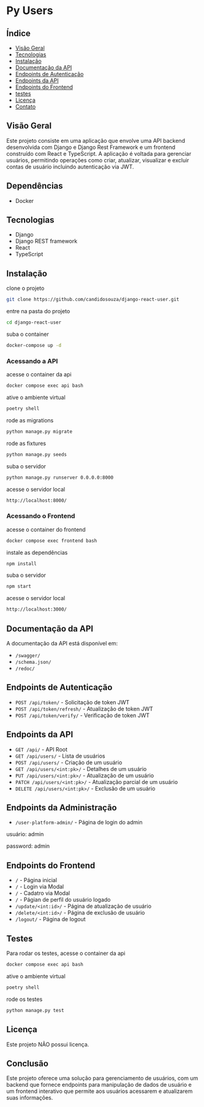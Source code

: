 # Py Users

## Índice

- [Visão Geral](#visão-geral)
- [Tecnologias](#tecnologias)
- [Instalação](#instalação)
- [Documentação da API](#documentação-da-api)
- [Endpoints de Autenticação](#endpoints-de-autenticação)
- [Endpoints da API](#endpoints-da-api)
- [Endpoints do Frontend](#endpoints-do-frontend)
- [testes](#testes)
- [Licença](#licença)
- [Contato](#contato)

## Visão Geral

Este projeto consiste em uma aplicação que envolve uma API backend desenvolvida com Django e Django Rest Framework e um frontend construído com React e TypeScript. A aplicação é voltada para gerenciar usuários, permitindo operações como criar, atualizar, visualizar e excluir contas de usuário incluindo autenticação via JWT.

## Dependências


- Docker

## Tecnologias

- Django
- Django REST framework
- React
- TypeScript

## Instalação

clone o projeto
    
```bash
git clone https://github.com/candidosouza/django-react-user.git
```

entre na pasta do projeto

```bash
cd django-react-user
```

suba o container

```bash
docker-compose up -d
```

### Acessando a API
acesse o container da api 

```bash
docker compose exec api bash
```

ative o ambiente virtual

```bash
poetry shell
```

rode as migrations

```bash
python manage.py migrate
```

rode as fixtures

```bash
python manage.py seeds
```

suba o servidor

```bash
python manage.py runserver 0.0.0.0:8000
```

acesse o servidor local

```bash
http://localhost:8000/
```

### Acessando o Frontend
acesse o container do frontend 

```bash
docker compose exec frontend bash
```

instale as dependências

```bash
npm install
```

suba o servidor

```bash
npm start
```

acesse o servidor local

```bash
http://localhost:3000/
```

## Documentação da API

A documentação da API está disponível em:

- `/swagger/`
- `/schema.json/`
- `/redoc/`

## Endpoints de Autenticação

- `POST /api/token/` - Solicitação de token JWT
- `POST /api/token/refresh/` - Atualização de token JWT
- `POST /api/token/verify/` - Verificação de token JWT

## Endpoints da API

- `GET /api/` - API Root
- `GET /api/users/` - Lista de usuários
- `POST /api/users/` - Criação de um usuário
- `GET /api/users/<int:pk>/` - Detalhes de um usuário
- `PUT /api/users/<int:pk>/` - Atualização de um usuário
- `PATCH /api/users/<int:pk>/` - Atualização parcial de um usuário
- `DELETE /api/users/<int:pk>/` - Exclusão de um usuário

## Endpoints da Administração

- `/user-platform-admin/` - Página de login do admin

usuário: admin

password: admin


## Endpoints do Frontend

- `/` - Página inicial
- `/` - Login via Modal
- `/` - Cadatro via Modal
- `/` - Págian de perfil do usuário logado
- `/update/<int:id>/` - Página de atualização de usuário
- `/delete/<int:id>/` - Página de exclusão de usuário
- `/logout/` - Página de logout	

## Testes

Para rodar os testes, acesse o container da api 

```bash
docker compose exec api bash
```

ative o ambiente virtual

```bash
poetry shell
```

rode os testes

```bash
python manage.py test
```

## Licença
Este projeto NÃO possui licença.

## Conclusão

Este projeto oferece uma solução para gerenciamento de usuários, com um backend que fornece endpoints para manipulação de dados de usuário e um frontend interativo que permite aos usuários acessarem e atualizarem suas informações.

